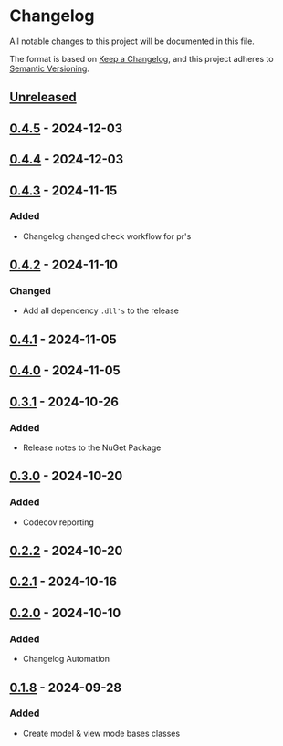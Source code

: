 # Changelog

All notable changes to this project will be documented in this file.

The format is based on [Keep a Changelog](https://keepachangelog.com/en/1.1.0/),
and this project adheres to [Semantic Versioning](https://semver.org/spec/v2.0.0.html).

## [Unreleased]

## [0.4.5] - 2024-12-03

## [0.4.4] - 2024-12-03

## [0.4.3] - 2024-11-15

### Added

- Changelog changed check workflow for pr's

## [0.4.2] - 2024-11-10

### Changed

- Add all dependency `.dll's` to the release

## [0.4.1] - 2024-11-05

## [0.4.0] - 2024-11-05

## [0.3.1] - 2024-10-26

### Added

- Release notes to the NuGet Package

## [0.3.0] - 2024-10-20

### Added

- Codecov reporting

## [0.2.2] - 2024-10-20

## [0.2.1] - 2024-10-16

## [0.2.0] - 2024-10-10

### Added

- Changelog Automation

## [0.1.8] - 2024-09-28

### Added

- Create model & view mode bases classes

[Unreleased]: https://github.com/TJC-Tools/TJC.MVVM/compare/v0.4.5...HEAD

[0.4.5]: https://github.com/TJC-Tools/TJC.MVVM/compare/v0.4.4...v0.4.5

[0.4.4]: https://github.com/TJC-Tools/TJC.MVVM/compare/v0.4.3...v0.4.4

[0.4.3]: https://github.com/TJC-Tools/TJC.MVVM/compare/v0.4.2...v0.4.3

[0.4.2]: https://github.com/TJC-Tools/TJC.MVVM/compare/v0.4.1...v0.4.2

[0.4.1]: https://github.com/TJC-Tools/TJC.MVVM/compare/v0.4.0...v0.4.1

[0.4.0]: https://github.com/TJC-Tools/TJC.MVVM/compare/v0.3.1...v0.4.0

[0.3.1]: https://github.com/TJC-Tools/TJC.MVVM/compare/v0.3.0...v0.3.1

[0.3.0]: https://github.com/TJC-Tools/TJC.MVVM/compare/v0.2.2...v0.3.0

[0.2.2]: https://github.com/TJC-Tools/TJC.MVVM/compare/v0.2.1...v0.2.2

[0.2.1]: https://github.com/TJC-Tools/TJC.MVVM/compare/v0.2.0...v0.2.1

[0.2.0]: https://github.com/TJC-Tools/TJC.MVVM/compare/v0.1.8...v0.2.0

[0.1.8]: https://github.com/TJC-Tools/TJC.MVVM/releases/tag/v0.1.8

